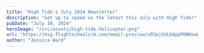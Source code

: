 ```yaml
---
title: "High Tide's July 2024 Newsletter"
description: "Get up to speed on the latest this July with High Tide!"
pubDate: "July 10, 2024"
heroImage: "/src/assets/high-tide-helicopter.png"
url: "https://msg.flightschoolcrm.com/email-preview/sR3pjXdLKAppPONWswW9/XGUjL75IWOLAMw8gxhXg?time_stamp=1720629519082"
author: "Jessica Ward"
---
```

